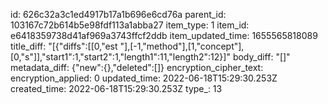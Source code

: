 id: 626c32a3c1ed4917b17a1b696e6cd76a
parent_id: 103167c72b614b5e98fdf113a1abba27
item_type: 1
item_id: e6418359738d41af969a3743ffcf2ddb
item_updated_time: 1655565818089
title_diff: "[{\"diffs\":[[0,\"est \"],[-1,\"method\"],[1,\"concept\"],[0,\"s\"]],\"start1\":1,\"start2\":1,\"length1\":11,\"length2\":12}]"
body_diff: "[]"
metadata_diff: {"new":{},"deleted":[]}
encryption_cipher_text: 
encryption_applied: 0
updated_time: 2022-06-18T15:29:30.253Z
created_time: 2022-06-18T15:29:30.253Z
type_: 13